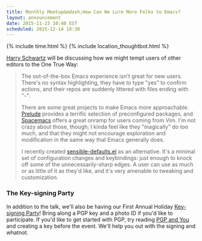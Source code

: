```yaml
---
title: Monthly Meetup&mdash;How Can We Lure More Folks to Emacs?
layout: announcement
date: 2015-11-23 10:40 EST
scheduled: 2015-12-14 18:30
---
```


{% include time.html %}
{% include location_thoughtbot.html %}

[Harry Schwartz] will be discussing how we might tempt users of other editors to
the One True Way:

> The out-of-the-box Emacs experience isn't great for new users. There's no
> syntax highlighting, they have to type "yes" to confirm actions, and their
> repos are suddenly littered with files ending with "`~`".
>
> There are some great projects to make Emacs more approachable. [Prelude]
> provides a terrific selection of preconfigured packages, and [Spacemacs]
> offers a great onramp for users coming from Vim. I'm not crazy about those,
> though; I kinda feel like they "magically" do too much, and that they might
> not encourage exploration and modification in the same way that Emacs
> generally does.
>
> I recently created [sensible-defaults.el] as an alternative. It's a minimal
> set of configuration changes and keybindings: just enough to knock off some of
> the unnecessarily-sharp edges. A user can use as much or as little of it as
> they'd like, and it's very amenable to tweaking and customization.

### The Key-signing Party

In addition to the talk, we'll also be having our First Annual Holiday
[Key-signing Party]! Bring along a PGP key and a photo ID if you'd like to
participate. If you'd like to get started with PGP, try reading [PGP and You]
and creating a key before the event. We'll help you out with the signing and
whatnot.

[Key-signing Party]: https://en.wikipedia.org/wiki/Key_signing_party
[PGP and You]: https://robots.thoughtbot.com/pgp-and-you
[Harry Schwartz]: http://harryrschwartz.com/
[Prelude]: https://github.com/bbatsov/prelude
[Spacemacs]: https://github.com/syl20bnr/spacemacs
[sensible-defaults.el]: https://github.com/hrs/sensible-defaults.el
